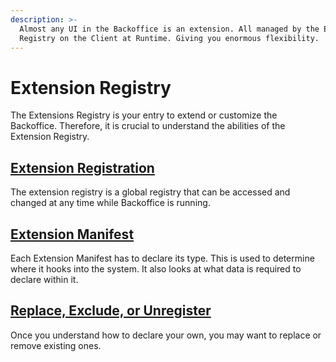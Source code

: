 ```yaml
---
description: >-
  Almost any UI in the Backoffice is an extension. All managed by the Extension
  Registry on the Client at Runtime. Giving you enormous flexibility.
---
```


# Extension Registry

The Extensions Registry is your entry to extend or customize the Backoffice. Therefore, it is crucial to understand the abilities of the Extension Registry.

## [Extension Registration](extension-registry.md) <a href="#registration" id="registration"></a>

The extension registry is a global registry that can be accessed and changed at any time while Backoffice is running.

## [Extension Manifest](extension-manifest.md)

Each Extension Manifest has to declare its type. This is used to determine where it hooks into the system. It also looks at what data is required to declare within it.

## [Replace, Exclude, or Unregister](replace-exclude-or-unregister.md)

Once you understand how to declare your own, you may want to replace or remove existing ones.
